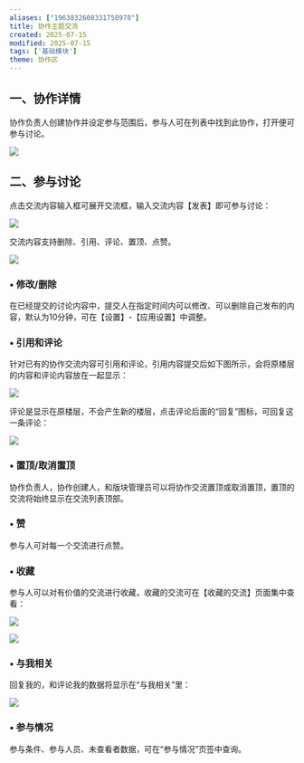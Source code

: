 ```yaml
---
aliases: ["1963832608331758978"]
title: 协作主题交流
created: 2025-07-15
modified: 2025-07-15
tags: ['基础模块']
theme: 协作区
---
```


## 一、协作详情

协作负责人创建协作并设定参与范围后，参与人可在列表中找到此协作，打开便可参与讨论。

![](https://myhelpdoc.oss-cn-heyuan.aliyuncs.com/mdimages/460dcd21371277c7085db0af994d842b.jpg)

## 二、参与讨论

点击交流内容输入框可展开交流框，输入交流内容【发表】即可参与讨论：

![](https://myhelpdoc.oss-cn-heyuan.aliyuncs.com/mdimages/7a2c900d0d8406eec861a7250c48a380.jpg)

交流内容支持删除、引用、评论、置顶、点赞。

![](https://myhelpdoc.oss-cn-heyuan.aliyuncs.com/mdimages/b553071e8eac2c2b7cc3288b36392fe3.jpg)

### • 修改/删除

在已经提交的讨论内容中，提交人在指定时间内可以修改、可以删除自己发布的内容，默认为10分钟，可在【设置】-【应用设置】中调整。

### • 引用和评论

针对已有的协作交流内容可引用和评论，引用内容提交后如下图所示，会将原楼层的内容和评论内容放在一起显示：

![](https://myhelpdoc.oss-cn-heyuan.aliyuncs.com/mdimages/fd2677cc375bf0430f2cb667f9bf3b31.jpg)

评论是显示在原楼层，不会产生新的楼层，点击评论后面的“回复”图标，可回复这一条评论：

![](https://myhelpdoc.oss-cn-heyuan.aliyuncs.com/mdimages/22d1c06bf3f699947da3824572149810.jpg)

### • 置顶/取消置顶

协作负责人，协作创建人，和版块管理员可以将协作交流置顶或取消置顶，置顶的交流将始终显示在交流列表顶部。

### • 赞

参与人可对每一个交流进行点赞。

### • 收藏

参与人可以对有价值的交流进行收藏，收藏的交流可在【收藏的交流】页面集中查看：

![](https://myhelpdoc.oss-cn-heyuan.aliyuncs.com/mdimages/fa6f88f535b26900f0f78b52b1978916.jpg)

![](https://myhelpdoc.oss-cn-heyuan.aliyuncs.com/mdimages/74cd131789ae0cecb9a868a08af8e22d.jpg)

### • 与我相关

回复我的，和评论我的数据将显示在“与我相关”里：

![](https://myhelpdoc.oss-cn-heyuan.aliyuncs.com/mdimages/89e27d883a2c6aa832c9f9e97802b478.jpg)

### • 参与情况

参与条件、参与人员、未查看者数据，可在“参与情况”页签中查询。

